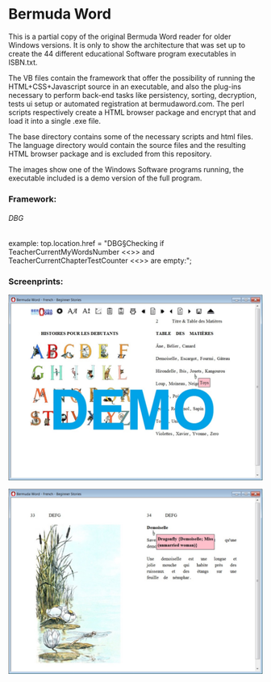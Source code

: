 <h1>Bermuda Word</h1>

This is a partial copy of the original Bermuda Word reader for older Windows versions. It is only to show the architecture that was set up to create the 44 different educational Software program executables in ISBN.txt.

The VB files contain the framework that offer the possibility of running the HTML+CSS+Javascript source in an executable, and also the plug-ins necessary to perform back-end tasks like persistency, sorting, decryption, tests ui setup or automated registration at bermudaword.com. The perl scripts respectively create a HTML browser package and encrypt that and load it into a single .exe file.

The base directory contains some of the necessary scripts and html files. The language directory would contain the source files and the resulting HTML browser package and is excluded from this repository.

The images show one of the Windows Software programs running, the executable included is a demo version of the full program.

<h3>Framework:</h3>

<h6>DBG</h6>

example:
top.location.href = "DBG§Checking if TeacherCurrentMyWordsNumber <<<TEACHERCURRENTMYWORDSNUMBER>>> and TeacherCurrentChapterTestCounter <<<TEACHERCURRENTCHAPTERTESTCOUNTER>>> are empty:";

<h3>Screenprints:</h3>

<img src="Bermuda-Word-Learn-to-Read-French-Beginners-Stories-Demo.jpg"></img>

<img src="Bermuda-Word-Learn-to-Read-French-Beginners-Stories-Example-Too.jpg"></img>

